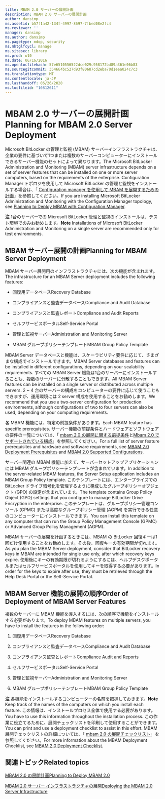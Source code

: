 ```yaml
---
title: MBAM 2.0 サーバーの展開計画
description: MBAM 2.0 サーバーの展開計画
author: dansimp
ms.assetid: b57f1a42-134f-4997-8697-7fbed08e2fc4
ms.reviewer: ''
manager: dansimp
ms.author: dansimp
ms.pagetype: mdop, security
ms.mktglfcycl: manage
ms.sitesec: library
ms.prod: w10
ms.date: 06/16/2016
ms.openlocfilehash: 57e6510556522dce029c958172bd89a361e06b83
ms.sourcegitcommit: 354664bc527d93f80687cd2eba70d1eea024c7c3
ms.translationtype: MT
ms.contentlocale: ja-JP
ms.lasthandoff: 06/26/2020
ms.locfileid: "10812611"
---
```

# <span data-ttu-id="bf813-103">MBAM 2.0 サーバーの展開計画</span><span class="sxs-lookup"><span data-stu-id="bf813-103">Planning for MBAM 2.0 Server Deployment</span></span>


<span data-ttu-id="bf813-104">Microsoft BitLocker の管理と監視 (MBAM) サーバーインフラストラクチャは、企業の要件に基づいて1つまたは複数のサーバーコンピューターにインストールできるサーバー機能のセットによって異なります。</span><span class="sxs-lookup"><span data-stu-id="bf813-104">The Microsoft BitLocker Administration and Monitoring (MBAM) server infrastructure depends on a set of server features that can be installed on one or more server computers, based on the requirements of the enterprise.</span></span> <span data-ttu-id="bf813-105">Configuration Manager トポロジを使用して Microsoft BitLocker の管理と監視をインストールする場合は、「 [Configuration manager を使用して MBAM を展開するための計画](planning-to-deploy-mbam-with-configuration-manager-2.md)」を参照してください。</span><span class="sxs-lookup"><span data-stu-id="bf813-105">If you are installing Microsoft BitLocker Administration and Monitoring with the Configuration Manager topology, see [Planning to Deploy MBAM with Configuration Manager](planning-to-deploy-mbam-with-configuration-manager-2.md).</span></span>

<span data-ttu-id="bf813-106">**注** 1台のサーバーでの Microsoft BitLocker 管理と監視のインストールは、テスト環境でのみお勧めします。</span><span class="sxs-lookup"><span data-stu-id="bf813-106">**Note** Installations of Microsoft BitLocker Administration and Monitoring on a single server are recommended only for test environments.</span></span>

 

## <span data-ttu-id="bf813-107">MBAM サーバー展開の計画</span><span class="sxs-lookup"><span data-stu-id="bf813-107">Planning for MBAM Server Deployment</span></span>


<span data-ttu-id="bf813-108">MBAM サーバー展開用のインフラストラクチャには、次の機能が含まれます。</span><span class="sxs-lookup"><span data-stu-id="bf813-108">The infrastructure for an MBAM Server deployment includes the following features:</span></span>

-   <span data-ttu-id="bf813-109">回復用データベース</span><span class="sxs-lookup"><span data-stu-id="bf813-109">Recovery Database</span></span>

-   <span data-ttu-id="bf813-110">コンプライアンスと監査データベース</span><span class="sxs-lookup"><span data-stu-id="bf813-110">Compliance and Audit Database</span></span>

-   <span data-ttu-id="bf813-111">コンプライアンスと監査レポート</span><span class="sxs-lookup"><span data-stu-id="bf813-111">Compliance and Audit Reports</span></span>

-   <span data-ttu-id="bf813-112">セルフサービスポータル</span><span class="sxs-lookup"><span data-stu-id="bf813-112">Self-Service Portal</span></span>

-   <span data-ttu-id="bf813-113">管理と監視サーバー</span><span class="sxs-lookup"><span data-stu-id="bf813-113">Administration and Monitoring Server</span></span>

-   <span data-ttu-id="bf813-114">MBAM グループポリシーテンプレート</span><span class="sxs-lookup"><span data-stu-id="bf813-114">MBAM Group Policy Template</span></span>

<span data-ttu-id="bf813-115">MBAM Server データベースと機能は、スケーラビリティ要件に応じて、さまざまな構成でインストールできます。</span><span class="sxs-lookup"><span data-stu-id="bf813-115">MBAM Server databases and features can be installed in different configurations, depending on your scalability requirements.</span></span> <span data-ttu-id="bf813-116">すべての MBAM Server 機能は1台のサーバーにインストールすることも、複数のサーバーに分散することもできます。</span><span class="sxs-lookup"><span data-stu-id="bf813-116">All MBAM Server features can be installed on a single server or distributed across multiple servers.</span></span> <span data-ttu-id="bf813-117">2 ~ 4 台のサーバーの構成をコンピューターの要件に応じて使うこともできますが、運用環境には 2 server 構成を使用することをお勧めします。</span><span class="sxs-lookup"><span data-stu-id="bf813-117">We recommend that you use a two-server configuration for production environments, although configurations of two to four servers can also be used, depending on your computing requirements.</span></span>

<span data-ttu-id="bf813-118">各 MBAM 機能には、特定の前提条件があります。</span><span class="sxs-lookup"><span data-stu-id="bf813-118">Each MBAM feature has specific prerequisites.</span></span> <span data-ttu-id="bf813-119">サーバー機能の前提条件とハードウェアとソフトウェアの要件の一覧については、「 [mbam 2.0 の展開に関する前提条件](mbam-20-deployment-prerequisites-mbam-2.md)と[Mbam 2.0 でサポートされている構成](mbam-20-supported-configurations-mbam-2.md)」を参照してください。</span><span class="sxs-lookup"><span data-stu-id="bf813-119">For a full list of server feature prerequisites and hardware and software requirements, see [MBAM 2.0 Deployment Prerequisites](mbam-20-deployment-prerequisites-mbam-2.md) and [MBAM 2.0 Supported Configurations](mbam-20-supported-configurations-mbam-2.md).</span></span>

<span data-ttu-id="bf813-120">サーバー関連の MBAM 機能に加えて、サーバーセットアップアプリケーションには MBAM グループポリシーテンプレートが含まれています。</span><span class="sxs-lookup"><span data-stu-id="bf813-120">In addition to the server-related MBAM features, the Server Setup application includes an MBAM Group Policy template.</span></span> <span data-ttu-id="bf813-121">このテンプレートには、エンタープライズでの BitLocker ドライブ暗号化を管理するように構成したグループポリシーオブジェクト (GPO) の設定が含まれています。</span><span class="sxs-lookup"><span data-stu-id="bf813-121">The template contains Group Policy Object (GPO) settings that you configure to manage BitLocker Drive Encryption in the enterprise.</span></span> <span data-ttu-id="bf813-122">このテンプレートは、グループポリシー管理コンソール (GPMC) または高度なグループポリシー管理 (AGPM) を実行できる任意のコンピューターにインストールできます。</span><span class="sxs-lookup"><span data-stu-id="bf813-122">You can install this template on any computer that can run the Group Policy Management Console (GPMC) or Advanced Group Policy Management (AGPM).</span></span>

<span data-ttu-id="bf813-123">MBAM サーバーの展開を計画するときには、MBAM の BitLocker 回復キーは1回だけ使用することをお勧めします。その後、回復キーの有効期限が切れます。</span><span class="sxs-lookup"><span data-stu-id="bf813-123">As you plan the MBAM Server deployment, consider that BitLocker recovery keys in MBAM are intended for single use only, after which recovery keys expire.</span></span> <span data-ttu-id="bf813-124">使用後にキーの有効期限が切れるようにするには、ヘルプデスクポータルまたはセルフサービスポータルを使用してキーを取得する必要があります。</span><span class="sxs-lookup"><span data-stu-id="bf813-124">In order for the keys to expire after use, they must be retrieved through the Help Desk Portal or the Self-Service Portal.</span></span>

## <span data-ttu-id="bf813-125">MBAM Server 機能の展開の順序</span><span class="sxs-lookup"><span data-stu-id="bf813-125">Order of Deployment of MBAM Server Features</span></span>


<span data-ttu-id="bf813-126">複数のサーバーに MBAM 機能を導入するには、次の順序で機能をインストールする必要があります。</span><span class="sxs-lookup"><span data-stu-id="bf813-126">To deploy MBAM features on multiple servers, you have to install the features in the following order:</span></span>

1.  <span data-ttu-id="bf813-127">回復用データベース</span><span class="sxs-lookup"><span data-stu-id="bf813-127">Recovery Database</span></span>

2.  <span data-ttu-id="bf813-128">コンプライアンスと監査データベース</span><span class="sxs-lookup"><span data-stu-id="bf813-128">Compliance and Audit Database</span></span>

3.  <span data-ttu-id="bf813-129">コンプライアンス監査とレポート</span><span class="sxs-lookup"><span data-stu-id="bf813-129">Compliance Audit and Reports</span></span>

4.  <span data-ttu-id="bf813-130">セルフサービスポータル</span><span class="sxs-lookup"><span data-stu-id="bf813-130">Self-Service Portal</span></span>

5.  <span data-ttu-id="bf813-131">管理と監視サーバー</span><span class="sxs-lookup"><span data-stu-id="bf813-131">Administration and Monitoring Server</span></span>

6.  <span data-ttu-id="bf813-132">MBAM グループポリシーテンプレート</span><span class="sxs-lookup"><span data-stu-id="bf813-132">MBAM Group Policy Template</span></span>

<span data-ttu-id="bf813-133">**注** 各機能をインストールするコンピューターの名前を把握しておきます。</span><span class="sxs-lookup"><span data-stu-id="bf813-133">**Note** Keep track of the names of the computers on which you install each feature.</span></span> <span data-ttu-id="bf813-134">この情報は、インストールプロセス全体で使用する必要があります。</span><span class="sxs-lookup"><span data-stu-id="bf813-134">You have to use this information throughout the installation process.</span></span> <span data-ttu-id="bf813-135">この作業に役立てるために、展開チェックリストを印刷して使用することができます。</span><span class="sxs-lookup"><span data-stu-id="bf813-135">You can print and use a deployment checklist to assist in this effort.</span></span> <span data-ttu-id="bf813-136">MBAM 展開チェックリストの詳細については、「 [mbam 2.0 の展開チェックリスト](mbam-20-deployment-checklist-mbam-2.md)」を参照してください。</span><span class="sxs-lookup"><span data-stu-id="bf813-136">For more information about the MBAM Deployment Checklist, see [MBAM 2.0 Deployment Checklist](mbam-20-deployment-checklist-mbam-2.md).</span></span>

 

## <span data-ttu-id="bf813-137">関連トピック</span><span class="sxs-lookup"><span data-stu-id="bf813-137">Related topics</span></span>


[<span data-ttu-id="bf813-138">MBAM 2.0 の展開計画</span><span class="sxs-lookup"><span data-stu-id="bf813-138">Planning to Deploy MBAM 2.0</span></span>](planning-to-deploy-mbam-20-mbam-2.md)

[<span data-ttu-id="bf813-139">MBAM 2.0 サーバー インフラストラクチャの展開</span><span class="sxs-lookup"><span data-stu-id="bf813-139">Deploying the MBAM 2.0 Server Infrastructure</span></span>](deploying-the-mbam-20-server-infrastructure-mbam-2.md)

 

 





